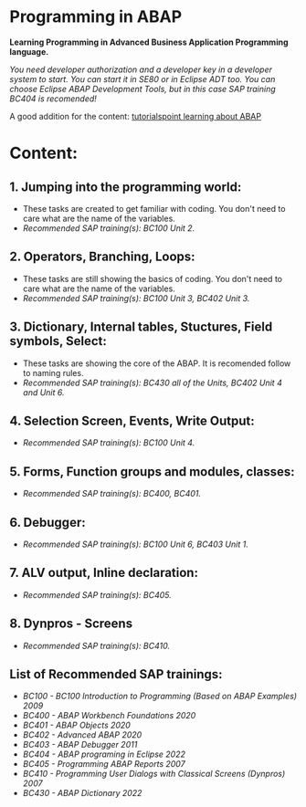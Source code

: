 # Programming in ABAP
**Learning Programming in Advanced Business Application Programming language.**

*You need developer authorization and a developer key in a developer system to start.
You can start it in SE80 or in Eclipse ADT too.
You can choose Eclipse ABAP Development Tools, but in this case SAP training BC404 is recomended!*

A good addition for the content: [tutorialspoint learning about ABAP](https://www.tutorialspoint.com/sap_abap/index.htm)

# Content:

## 1. Jumping into the programming world: 
   * These tasks are created to get familiar with coding. You don't need to care what are the name of the variables.
   * *Recommended SAP training(s): BC100 Unit 2.*
   
## 2. Operators, Branching, Loops:
   * These tasks are still showing the basics of coding. You don't need to care what are the name of the variables.
   * *Recommended SAP training(s): BC100 Unit 3, BC402 Unit 3.*

## 3. Dictionary, Internal tables, Stuctures, Field symbols, Select:
   * These tasks are showing the core of the ABAP. It is recomended follow to naming rules.
   * *Recommended SAP training(s): BC430 all of the Units, BC402 Unit 4 and Unit 6.*

## 4. Selection Screen, Events, Write Output:
   * *Recommended SAP training(s): BC100 Unit 4.*

## 5. Forms, Function groups and modules, classes:
   * *Recommended SAP training(s): BC400, BC401.*

## 6. Debugger:
   * *Recommended SAP training(s): BC100 Unit 6, BC403 Unit 1.*

## 7. ALV output, Inline declaration:
   * *Recommended SAP training(s): BC405.*

## 8. Dynpros - Screens
   * *Recommended SAP training(s): BC410.*


## List of Recommended SAP trainings:
* *BC100 - BC100 Introduction to Programming (Based on ABAP Examples) 2009*
* *BC400 - ABAP Workbench Foundations 2020*
* *BC401 - ABAP Objects 2020*
* *BC402 - Advanced ABAP 2020*
* *BC403 - ABAP Debugger 2011*
* *BC404 - ABAP programing in Eclipse 2022*
* *BC405 - Programming ABAP Reports 2007*
* *BC410 - Programming User Dialogs with Classical Screens (Dynpros) 2007*
* *BC430 - ABAP Dictionary 2022*



